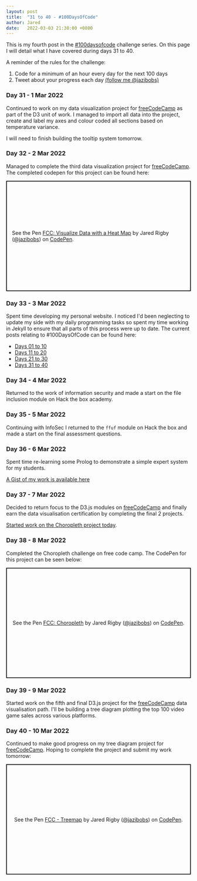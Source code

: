 ```yaml
---
layout: post
title:  "31 to 40 - #100DaysOfCode"
author: Jared
date:   2022-03-03 21:30:00 +0800
---
```


This is my fourth post in the [#100daysofcode](https://www.100daysofcode.com/) challenge series. On this page I will detail what I have covered during days 31 to 40.

A reminder of the rules for the challenge:

1. Code for a minimum of an hour every day for the next 100 days
2. Tweet about your progress each day [(follow me @jazibobs)](https://twitter.com/jazibobs)

### Day 31 - 1 Mar 2022

Continued to work on my data visualization project for [freeCodeCamp](https://www.freecodecamp.org) as part of the D3 unit of work. I managed to import all data into the project, create and label my axes and colour coded all sections based on temperature variance.

I will need to finish building the tooltip system tomorrow.

### Day 32 - 2 Mar 2022

Managed to complete the third data visualization project for [freeCodeCamp](https://www.freecodecamp.org). The completed codepen for this project can be found here:

<p class="codepen" data-height="300" data-default-tab="js,result" data-slug-hash="BamGLVe" data-user="jazibobs" style="height: 300px; box-sizing: border-box; display: flex; align-items: center; justify-content: center; border: 2px solid; margin: 1em 0; padding: 1em;">
  <span>See the Pen <a href="https://codepen.io/jazibobs/pen/BamGLVe">
  FCC: Visualize Data with a Heat Map</a> by Jared Rigby (<a href="https://codepen.io/jazibobs">@jazibobs</a>)
  on <a href="https://codepen.io">CodePen</a>.</span>
</p>
<script async src="https://cpwebassets.codepen.io/assets/embed/ei.js"></script>

### Day 33 - 3 Mar 2022

Spent time developing my personal website. I noticed I'd been neglecting to update my side with my daily programming tasks so spent my time working in Jekyll to ensure that all parts of this process were up to date. The current posts relating to #100DaysOfCode can be found here:

- [Days 01 to 10](https://www.jaredrigby.co.uk/2022/02/01/100-days-of-code.html)
- [Days 11 to 20](https://www.jaredrigby.co.uk/2022/02/09/days-11-to-20-100daysofcode.html)
- [Days 21 to 30](https://www.jaredrigby.co.uk/2022/03/03/days-21-to-30-100daysofcode.html)
- [Days 31 to 40](https://www.jaredrigby.co.uk/2022/03/03/days-31-to-40-100daysofcode.html)

### Day 34 - 4 Mar 2022
Returned to the work of information security and made a start on the file inclusion module on Hack the box academy.

### Day 35 - 5 Mar 2022
Continuing with InfoSec I returned to the `ffuf` module on Hack the box and made a start on the final assessment questions.
### Day 36 - 6 Mar 2022
Spent time re-learning some Prolog to demonstrate a simple expert system for my students.

[A Gist of my work is available here](https://gist.github.com/jazibobs/6569e628548a427090752d9b31f82c04)

### Day 37 - 7 Mar 2022
Decided to return focus to the D3.js modules on [freeCodeCamp](https://freecodecamp.org) and finally earn the data visualisation certification by completing the final 2 projects.

[Started work on the Choropleth project today](https://www.freecodecamp.org/learn/data-visualization/data-visualization-projects/visualize-data-with-a-choropleth-map).

### Day 38 - 8 Mar 2022
Completed the Choropleth challenge on free code camp. The CodePen for this project can be seen below:

<p class="codepen" data-height="300" data-default-tab="js,result" data-slug-hash="PoOvKoq" data-user="jazibobs" style="height: 300px; box-sizing: border-box; display: flex; align-items: center; justify-content: center; border: 2px solid; margin: 1em 0; padding: 1em;">
  <span>See the Pen <a href="https://codepen.io/jazibobs/pen/PoOvKoq">
  FCC: Choropleth</a> by Jared Rigby (<a href="https://codepen.io/jazibobs">@jazibobs</a>)
  on <a href="https://codepen.io">CodePen</a>.</span>
</p>
<script async src="https://cpwebassets.codepen.io/assets/embed/ei.js"></script>

### Day 39 - 9 Mar 2022
Started work on the fifth and final D3.js project for the [freeCodeCamp](https://freecodecamp.org) data visualisation path. I'll be building a tree diagram plotting the top 100 video game sales across various platforms.

### Day 40 - 10 Mar 2022
Continued to make good progress on my tree diagram project for [freeCodeCamp](https://freecodecamp.org). Hoping to complete the project and submit my work tomorrow:

<p class="codepen" data-height="300" data-default-tab="js,result" data-slug-hash="XWzveNy" data-user="jazibobs" style="height: 300px; box-sizing: border-box; display: flex; align-items: center; justify-content: center; border: 2px solid; margin: 1em 0; padding: 1em;">
  <span>See the Pen <a href="https://codepen.io/jazibobs/pen/XWzveNy">
  FCC - Treemap</a> by Jared Rigby (<a href="https://codepen.io/jazibobs">@jazibobs</a>)
  on <a href="https://codepen.io">CodePen</a>.</span>
</p>
<script async src="https://cpwebassets.codepen.io/assets/embed/ei.js"></script>
